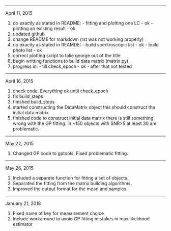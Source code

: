 ---------------------------------------------------------------
April 11, 2015
1. do exactly as stated in README:
         - fitting and plotting one LC - ok
         - plotting an existing result - ok
2. updated github
3. change README for markdown (rst was not working properly)
4. do exactly as stated in REAMDE:
         - build spectroscopic list - ok
         - build photo list - ok
5. correct plotting script to take george out of the title
6. begin writting functions to build data matrix (matrix.py)
7. progress in:
         - till check_epoch - ok
         - after that not tested 
----------------------------------------------------------------
April 16, 2015
1. check code. Everything ok until check_epoch
2. fix build_steps
3. finished build_steps
4. started constructing the DataMatrix object
        this should construct the initial data matrix
5. finished code to construct initial data matrix
    there is still something wrong with the GP fitting. 
    in ~150 objects with SNR>5 at least 30 are problematic. 
----------------------------------------------------------------
May 22, 2015
1. Changed GP code to gptools. 
   Fixed problematic fitting. 
----------------------------------------------------------------
May 26, 2015
1. Included a separate function for fitting a set of objects. 
2. Separated the fitting from the matrix building algorithms. 
3. Improved the output format for the mean and samples.
----------------------------------------------------------------
January 21, 2018
1. Fixed name of key for measurement choice
2. Include workaround to avoid GP fitting mistakes in max
   likelihood estimator

